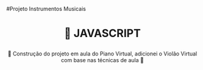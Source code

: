 #Projeto Instrumentos Musicais

<h1 align="center">
    <p align="center">🔗 JAVASCRIPT</p>
</h1>
<p align="center">🎹 Construção do projeto em aula do Piano Virtual, adicionei o Violão Virtual com base nas técnicas de aula 🎸</p>
